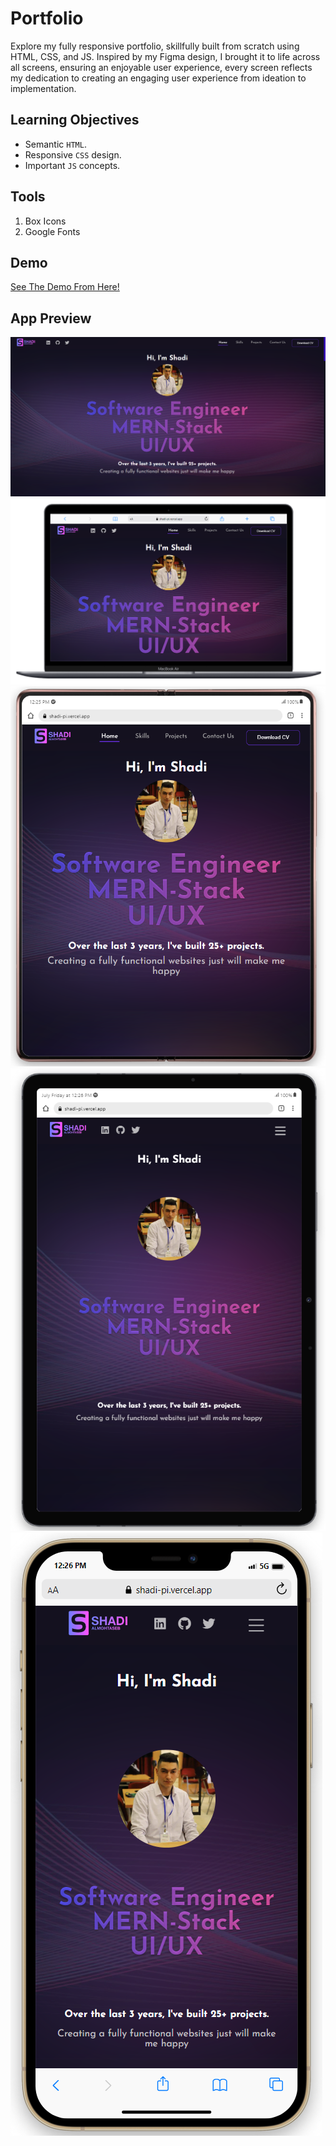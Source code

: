 # Portfolio

Explore my fully responsive portfolio, skillfully built from scratch using HTML, CSS, and JS. Inspired by my Figma design, I brought it to life across all screens, ensuring an enjoyable user experience,
every screen reflects my dedication to creating an engaging user experience from ideation to implementation.

## Learning Objectives

- Semantic `HTML`.
- Responsive `CSS` design.
- Important `JS` concepts.

## Tools

1. Box Icons
2. Google Fonts

## Demo

[See The Demo From Here!
](https://shadi-pi.vercel.app/)

## App Preview

![](./images/preview/p1.png)
![](./images/preview/p2.png)
![](./images/preview/p3.png)
![](./images/preview/p4.png)
![](./images/preview/p5.png)
